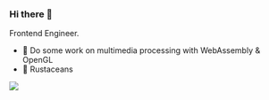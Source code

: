 ### Hi there 👋

<!--
**leozdgao/leozdgao** is a ✨ _special_ ✨ repository because its `README.md` (this file) appears on your GitHub profile.

Here are some ideas to get you started:

- 🔭 I’m currently working on ...
- 🌱 I’m currently learning ...
- 👯 I’m looking to collaborate on ...
- 🤔 I’m looking for help with ...
- 💬 Ask me about ...
- 📫 How to reach me: ...
- 😄 Pronouns: ...
- ⚡ Fun fact: ...
-->

Frontend Engineer.

- 🔭  Do some work on multimedia processing with WebAssembly & OpenGL
- 🦀  Rustaceans

![](https://github-readme-stats.vercel.app/api?username=leozdgao)
